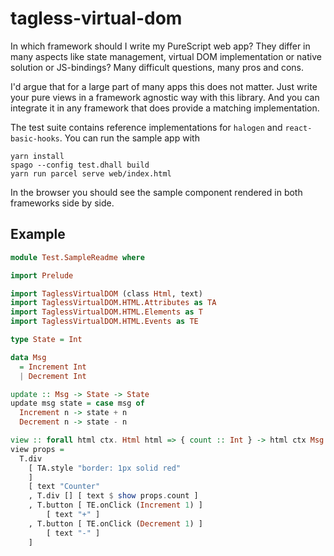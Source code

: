 # tagless-virtual-dom

In which framework should I write my PureScript web app? They differ in many
aspects like state management, virtual DOM implementation or native solution
or JS-bindings? Many difficult questions, many pros and cons.

I'd argue that for a large part of many apps this does not matter. Just write
your pure views in a framework agnostic way with this library. And you can
integrate it in any framework that does provide a matching implementation. 

The test suite contains reference implementations for `halogen` and
`react-basic-hooks`. You can run the sample app with 

```
yarn install
spago --config test.dhall build
yarn run parcel serve web/index.html 
```

In the browser you should see the sample component rendered in both
frameworks side by side.

## Example
```hs
module Test.SampleReadme where

import Prelude

import TaglessVirtualDOM (class Html, text)
import TaglessVirtualDOM.HTML.Attributes as TA
import TaglessVirtualDOM.HTML.Elements as T
import TaglessVirtualDOM.HTML.Events as TE

type State = Int

data Msg
  = Increment Int
  | Decrement Int

update :: Msg -> State -> State
update msg state = case msg of
  Increment n -> state + n
  Decrement n -> state - n

view :: forall html ctx. Html html => { count :: Int } -> html ctx Msg
view props =
  T.div
    [ TA.style "border: 1px solid red"
    ]
    [ text "Counter"
    , T.div [] [ text $ show props.count ]
    , T.button [ TE.onClick (Increment 1) ]
        [ text "+" ]
    , T.button [ TE.onClick (Decrement 1) ]
        [ text "-" ]
    ]
```

